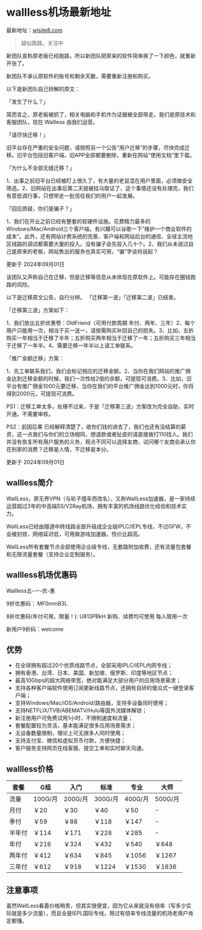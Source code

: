 # wallless机场最新地址

最新地址：[wlsite8.com](https://www.wlsite9.com)

> 疑似跑路，关注中

新团队宣称原老板已经跑路，所以新团队把原来的软件简单换了一下颜色，就重新开张了。

新团队不承认原软件的账号和剩余天数，需要重新注册和购买。




以下是新团队自己辩解的原文：

「发生了什么？」

简而言之，原老板被抓了，相关电脑和手机作为证据被全部带走。我们是原技术和客服团队，现在 Wallless 由我们运营。

「请尽快迁移！」

旧平台存在严重的安全问题，请按照另一个公告“用户迁移”的步骤，尽快完成迁移。旧平台包括旧客户端，旧APP全部都要删除，重新在网站“使用文档”里下载。

「为什么不全部无缝迁移？」

1、出事之前旧平台已经被盯上很久了，有大量的老鼠混在用户里面，必须做安全筛选。2、旧网站在出事后第二天就被挂马取证了，这个事情还没有处理完，我们有意低调行事，只想带走一批信任我们的用户一起发展。

「回应质疑，你们是骗子？」

1、我们在开业之前已经有整套的软硬件设施。花费精力最多的Windows/Mac/Android三个客户端，有兴趣可以谷歌一下“维护一个商业软件的成本”。此外，还有网站计费系统的完善、客户端和网站后台的通信、全球主流地区线路的调试都需要大量的投入。没有骗子会先投入几十个。2、我们从未说过自己是原来的老板，网站售出的服务也真实可用，“骗”字谈何说起？

更新于 2024年09月01日





该团队又声称自己在迁移，但是迁移等信息从未体现在原软件上。可能存在圈钱跑路的风险。


以下是迁移原文公告，自行分辨。
「迁移第一波」「迁移第二波」已结束。

「迁移第三波」方案如下：

1、我们放出五折优惠卷：OldFriend（可用付款周期 年付、两年、三年）2、每个用户只能用一次，相当于买一送一，请按需购买补回自己的损失。3、比如，五折购买一年相当于迁移了半年；五折购买两年相当于迁移了一年；五折购买三年相当于迁移了一年半。4、需要迁移一年半以上请工单联系。

「推广余额迁移」方案：

1、先工单联系我们，我们会标记相应的迁移金额。2、当你在我们网站的推广佣金达到迁移金额的时候，我们一次性给2倍的余额，可提现可消费。3、比如，旧平台有推广佣金1000元要迁移，当你在我们的平台推广佣金达到1000元时，你将得到2000元，可提现可消费。

PS1：迁移工单太多，处理不过来，于是「迁移第三波」方案改为完全自助，实时开通，不需要审核。

PS2：前因后果 已经解释清楚了，收你们钱的进去了，我们也还有没结算的薪资，这一点我们与你们的立场相同，想退款或者扯皮的请直接拨打110找人。我们并没有恢复所有用户服务的义务，观点不同可以选择友商，试问哪个友商会承认你在别家的消费？迁移是人情，不迁移是本分。

更新于 2024年09月01日



## wallless简介

WallLess，原无界VPN（与轮子撞车而改名），又称WallLess加速器，是一家持续运营超过3年的中高端SS/V2Ray机场，拥有丰富的机场线路优化经验和技术实力。

WallLess已经由隧道中转线路全部升级成企业级IPLC/IEPL专线，不过GFW，不会被封锁，网络延迟低，可用做游戏加速器，性价比超高。

WallLess所有套餐节点全部使用企业级专线，无套路附加收费，还有流量包套餐和无限流量套餐（支持企业定制服务）。

## wallless机场优惠码

Wallless五-一-优-惠

9折优惠码： MF0mmB3L 

8折优惠码(年付可用，限量！): U813PBkH 新购、续费均可使用 每人限用一次

新用户9折码：welcome

## 优势

<ul>
<li>在全球拥有超过20个优质线路节点，全部采用IPLC/IEPL内网专线；</li>
<li>拥有香港、台湾、日本、美国、新加坡、俄罗斯、印度等地区节点；</li>
<li>最高10Gbps的超大网络带宽，绝对能满足大部分用户的应用场景需求；</li>
<li>支持各种客户端软件使用订阅更新线路节点，还拥有自研的傻瓜式一键登录客户端；</li>
<li>支持Windows/Mac/iOS/Android/路由器，支持多设备同时使用；</li>
<li>支持NETFLIX/TVB/ABEMATV/Hulu等国外流媒体解锁；</li>
<li>新注册用户可免费试用1小时，不限制速度和流量；</li>
<li>套餐配置较为灵活，基本能满足很多应用场景需求；</li>
<li>无设备数量限制，理论上可无限多人同时使用；</li>
<li>支持支付宝、微信和虚拟货币付款，方便快捷；</li>
<li>客户服务支持网页在线客服、提交工单和实时聊天沟通。</li>
</ul>

## wallless价格

|套餐|G组|入门|标准|专业|大师|
|----|----|----|----|----|----|
|流量|100G/月|200G/月|300G/月|400G/月|500G/月|
|月付|￥20|￥30|￥40|￥50|-|
|季付|￥59|￥88|￥118|￥147|-|
|半年付|￥114|￥171|￥228|￥285|-|
|年付|￥216|￥324|￥432|￥540|￥648|
|两年付|￥412|￥634|￥845|￥1056|￥1267|
|三年付|￥612|￥918|￥1224|￥1530|￥1836|

## 注意事项

虽然WallLess看着价格稍贵，但其实很便宜，因为它从来就没有倍率（写多少实际就是多少流量），而且全是IEPL国际专线，用过有倍率专线流量的机场老用户肯定都懂。
